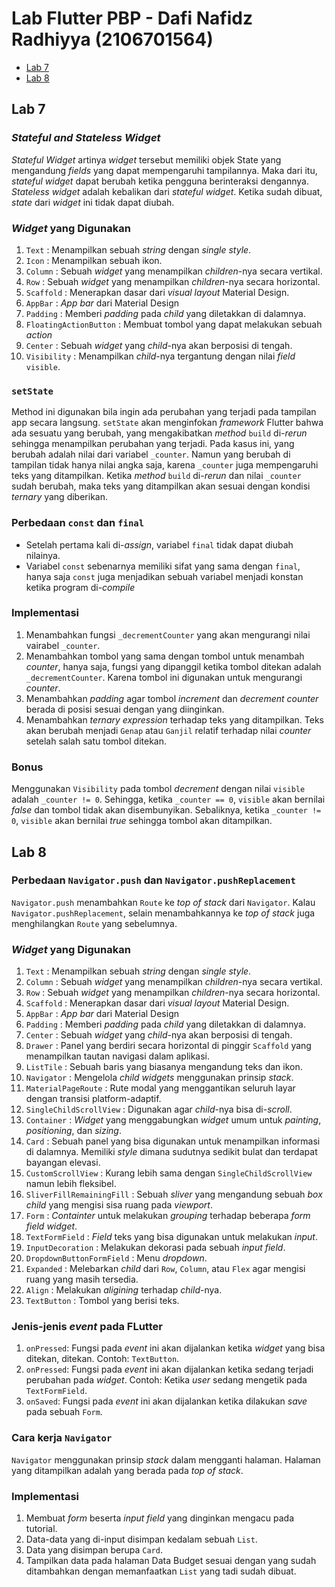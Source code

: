# **Lab Flutter PBP - Dafi Nafidz Radhiyya (2106701564)**

* [Lab 7](https://github.com/ivanoxx/pbp-flutter-lab#lab-7)
* [Lab 8](https://github.com/ivanoxx/pbp-flutter-lab#lab-8)

## **Lab 7**

### *Stateful and Stateless Widget*
*Stateful Widget* artinya *widget* tersebut memiliki objek State yang mengandung *fields* yang dapat mempengaruhi tampilannya. Maka dari itu, *stateful widget* dapat berubah ketika pengguna berinteraksi dengannya. 
*Stateless widget* adalah kebalikan dari *stateful widget*. Ketika sudah dibuat, *state* dari *widget* ini tidak dapat diubah.

### *Widget* yang Digunakan
1. `Text`
: Menampilkan sebuah *string* dengan *single style*.
2. `Icon`
: Menampilkan sebuah ikon.
3. `Column`
: Sebuah *widget* yang menampilkan *children*-nya secara vertikal.
4. `Row`
: Sebuah *widget* yang menampilkan *children*-nya secara horizontal.
5. `Scaffold`
: Menerapkan dasar dari *visual layout* Material Design.
6. `AppBar`
: *App bar* dari Material Design
7. `Padding`
: Memberi *padding* pada *child* yang diletakkan di dalamnya.
8. `FloatingActionButton`
: Membuat tombol yang dapat melakukan sebuah *action*
9. `Center`
: Sebuah *widget* yang *child*-nya akan berposisi di tengah.
10. `Visibility`
: Menampilkan *child*-nya tergantung dengan nilai *field* `visible`.

### `setState`
Method ini digunakan bila ingin ada perubahan yang terjadi pada tampilan app secara langsung. `setState` akan menginfokan *framework* Flutter bahwa ada sesuatu yang berubah, yang mengakibatkan *method* `build` di-*rerun* sehingga menampilkan perubahan yang terjadi. Pada kasus ini, yang berubah adalah nilai dari variabel `_counter`. Namun yang berubah di tampilan tidak hanya nilai angka saja, karena `_counter` juga mempengaruhi teks yang ditampilkan. Ketika *method* `build` di-*rerun* dan nilai `_counter` sudah berubah, maka teks yang ditampilkan akan sesuai dengan kondisi *ternary* yang diberikan.

### Perbedaan `const` dan `final`
* Setelah pertama kali di-*assign*, variabel `final` tidak dapat diubah nilainya.
* Variabel `const` sebenarnya memiliki sifat yang sama dengan `final`, hanya saja `const` juga menjadikan sebuah variabel menjadi konstan ketika program di-*compile*

### Implementasi
1. Menambahkan fungsi `_decrementCounter` yang akan mengurangi nilai vairabel `_counter`.
2. Menambahkan tombol yang sama dengan tombol untuk menambah *counter*, hanya saja, fungsi yang dipanggil ketika tombol ditekan adalah `_decrementCounter`. Karena tombol ini digunakan untuk mengurangi *counter*.
3. Menambahkan *padding* agar tombol *increment* dan *decrement counter* berada di posisi sesuai dengan yang diinginkan.
4. Menambahkan *ternary expression* terhadap teks yang ditampilkan. Teks akan berubah menjadi `Genap` atau `Ganjil` relatif terhadap nilai *counter* setelah salah satu tombol ditekan. 

### Bonus
Menggunakan `Visibility` pada tombol *decrement* dengan nilai `visible` adalah `_counter != 0`. Sehingga, ketika `_counter == 0`, `visible` akan bernilai *false* dan tombol tidak akan disembunyikan. Sebaliknya, ketika `_counter != 0`, `visible` akan bernilai *true* sehingga tombol akan ditampilkan.

## **Lab 8**

### Perbedaan `Navigator.push` dan `Navigator.pushReplacement`
`Navigator.push` menambahkan `Route` ke *top of stack* dari `Navigator`. Kalau `Navigator.pushReplacement`, selain menambahkannya ke *top of stack* juga menghilangkan `Route` yang sebelumnya.

### *Widget* yang Digunakan
1. `Text`
: Menampilkan sebuah *string* dengan *single style*.
2. `Column`
: Sebuah *widget* yang menampilkan *children*-nya secara vertikal.
3. `Row`
: Sebuah *widget* yang menampilkan *children*-nya secara horizontal.
4. `Scaffold`
: Menerapkan dasar dari *visual layout* Material Design.
5. `AppBar`
: *App bar* dari Material Design
6. `Padding`
: Memberi *padding* pada *child* yang diletakkan di dalamnya.
7. `Center`
: Sebuah *widget* yang *child*-nya akan berposisi di tengah.
8. `Drawer`
: Panel yang berdiri secara horizontal di pinggir `Scaffold` yang menampilkan tautan navigasi dalam aplikasi.
9.  `ListTile`
: Sebuah baris yang biasanya mengandung teks dan ikon.
10. `Navigator`
: Mengelola *child widgets* menggunakan prinsip *stack*.
11. `MaterialPageRoute`
: Rute modal yang menggantikan seluruh layar dengan transisi platform-adaptif.
12. `SingleChildScrollView`
: Digunakan agar *child*-nya bisa di-*scroll*.
13. `Container`
: *Widget* yang menggabungkan *widget* umum untuk *painting*, *positioning*, dan *sizing*.
14. `Card`
: Sebuah panel yang bisa digunakan untuk menampilkan informasi di dalamnya. Memiliki *style* dimana sudutnya sedikit bulat dan terdapat bayangan elevasi.
15. `CustomScrollView`
: Kurang lebih sama dengan `SingleChildScrollView` namun lebih fleksibel.
16. `SliverFillRemainingFill`
: Sebuah *sliver* yang mengandung sebuah *box child* yang mengisi sisa ruang pada *viewport*.
17. `Form`
: *Containter* untuk melakukan *grouping* terhadap beberapa *form field widget*.
18. `TextFormField`
: *Field* teks yang bisa digunakan untuk melakukan *input*.
19. `InputDecoration`
: Melakukan dekorasi pada sebuah *input field*.
20. `DropdownButtonFormField`
: Menu *dropdown*.
21. `Expanded`
: Melebarkan *child* dari `Row`, `Column`, atau `Flex` agar mengisi ruang yang masih tersedia.
22. `Align`
: Melakukan *aligining* terhadap *child*-nya.
23. `TextButton`
: Tombol yang berisi teks.

### Jenis-jenis *event* pada FLutter
1. `onPressed`:
Fungsi pada *event* ini akan dijalankan ketika *widget* yang bisa ditekan, ditekan. Contoh: `TextButton`.
2. `onPressed`:
Fungsi pada *event* ini akan dijalankan ketika sedang terjadi perubahan pada *widget*. Contoh: Ketika *user* sedang mengetik pada `TextFormField`.
3. `onSaved`:
Fungsi pada *event* ini akan dijalankan ketika dilakukan *save* pada sebuah `Form`.

### Cara kerja `Navigator`
`Navigator` menggunakan prinsip *stack* dalam mengganti halaman. Halaman yang ditampilkan adalah yang berada pada *top of stack*.

### Implementasi
1. Membuat *form* beserta *input field* yang dinginkan mengacu pada tutorial.
2. Data-data yang di-input disimpan kedalam sebuah `List`.
3. Data yang disimpan berupa `Card`.
4. Tampilkan data pada halaman Data Budget sesuai dengan yang sudah ditambahkan dengan memanfaatkan `List` yang tadi sudah dibuat.